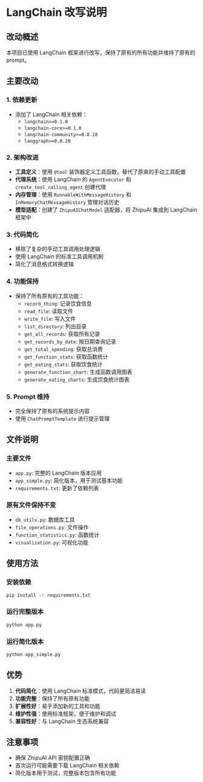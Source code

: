 # LangChain 改写说明

## 改动概述

本项目已使用 LangChain 框架进行改写，保持了原有的所有功能并维持了原有的 prompt。

## 主要改动

### 1. 依赖更新
- 添加了 LangChain 相关依赖：
  - `langchain>=0.1.0`
  - `langchain-core>=0.1.0`
  - `langchain-community>=0.0.10`
  - `langgraph>=0.0.20`

### 2. 架构改进
- **工具定义**：使用 `@tool` 装饰器定义工具函数，替代了原来的手动工具配置
- **代理系统**：使用 LangChain 的 `AgentExecutor` 和 `create_tool_calling_agent` 创建代理
- **内存管理**：使用 `RunnableWithMessageHistory` 和 `InMemoryChatMessageHistory` 管理对话历史
- **模型适配**：创建了 `ZhipuAIChatModel` 适配器，将 ZhipuAI 集成到 LangChain 框架中

### 3. 代码简化
- 移除了复杂的手动工具调用处理逻辑
- 使用 LangChain 的标准工具调用机制
- 简化了消息格式转换逻辑

### 4. 功能保持
- 保持了所有原有的工具功能：
  - `record_thing`: 记录饮食信息
  - `read_file`: 读取文件
  - `write_file`: 写入文件
  - `list_directory`: 列出目录
  - `get_all_records`: 获取所有记录
  - `get_records_by_date`: 按日期查询记录
  - `get_total_spending`: 获取总消费
  - `get_function_stats`: 获取函数统计
  - `get_eating_stats`: 获取饮食统计
  - `generate_function_chart`: 生成函数调用图表
  - `generate_eating_charts`: 生成饮食统计图表

### 5. Prompt 维持
- 完全保持了原有的系统提示内容
- 使用 `ChatPromptTemplate` 进行提示管理

## 文件说明

### 主要文件
- `app.py`: 完整的 LangChain 版本应用
- `app_simple.py`: 简化版本，用于测试基本功能
- `requirements.txt`: 更新了依赖列表

### 原有文件保持不变
- `db_utils.py`: 数据库工具
- `file_operations.py`: 文件操作
- `function_statistics.py`: 函数统计
- `visualization.py`: 可视化功能

## 使用方法

### 安装依赖
```bash
pip install -r requirements.txt
```

### 运行完整版本
```bash
python app.py
```

### 运行简化版本
```bash
python app_simple.py
```

## 优势

1. **代码简化**：使用 LangChain 标准模式，代码更简洁易读
2. **功能完整**：保持了所有原有功能
3. **扩展性好**：易于添加新的工具和功能
4. **维护性强**：使用标准框架，便于维护和调试
5. **兼容性好**：与 LangChain 生态系统兼容

## 注意事项

- 确保 ZhipuAI API 密钥配置正确
- 首次运行可能需要下载 LangChain 相关依赖
- 简化版本用于测试，完整版本包含所有功能 